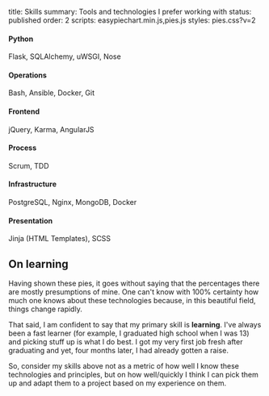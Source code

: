 title: Skills
summary: Tools and technologies I prefer working with
status: published
order: 2
scripts: easypiechart.min.js,pies.js
styles: pies.css?v=2

<div class="flex">
<div class="chart" data-percent="90" style="order: 1;">
<h4>Python</h4>
<p>Flask, SQLAlchemy, uWSGI, Nose</p>
</div>

<div class="chart" data-percent="70" style="order: 2;">
<h4>Operations</h4>
<p>Bash, Ansible, Docker, Git</p>
</div>

<div class="chart" data-percent="80" style="order: 3;">
<h4>Frontend</h4>
<p>jQuery, Karma, AngularJS</p>
</div>

<div class="chart" data-percent="90" style="order: 5;">
<h4>Process</h4>
<p>Scrum, TDD</p>
</div>

<div class="chart" data-percent="70" style="order: 4;">
<h4>Infrastructure</h4>
<p>PostgreSQL, Nginx, MongoDB, Docker</p>
</div>

<div class="chart" data-percent="90" style="order: 6;">
<h4>Presentation</h4>
<p>Jinja (HTML Templates), SCSS</p>
</div>
</div>

## On learning

Having shown these pies, it goes without saying that the percentages there are mostly presumptions of mine.
One can't know with 100% certainty how much one knows about these technologies because, in this beautiful field, things change rapidly.

That said, I am confident to say that my primary skill is __learning__. I've always been a fast learner (for example, I graduated high school
when I was 13) and picking stuff up is what I do best. I got my very first job fresh after graduating and yet, four months later, I had already gotten a raise.

So, consider my skills above not as a metric of how well I know these technologies and principles, but on how  well/quickly I think I
can pick them up and adapt them to a project based on my experience on them.